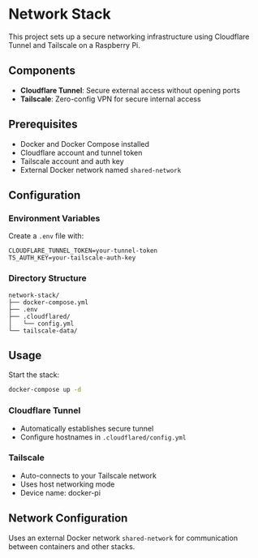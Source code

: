 # Network Stack

This project sets up a secure networking infrastructure using Cloudflare Tunnel and Tailscale on a Raspberry Pi.

## Components

- **Cloudflare Tunnel**: Secure external access without opening ports
- **Tailscale**: Zero-config VPN for secure internal access

## Prerequisites

- Docker and Docker Compose installed
- Cloudflare account and tunnel token
- Tailscale account and auth key
- External Docker network named `shared-network`

## Configuration

### Environment Variables
Create a `.env` file with:
```
CLOUDFLARE_TUNNEL_TOKEN=your-tunnel-token
TS_AUTH_KEY=your-tailscale-auth-key
```

### Directory Structure
```
network-stack/
├── docker-compose.yml
├── .env
├── .cloudflared/
│   └── config.yml
└── tailscale-data/
```

## Usage

Start the stack:
```bash
docker-compose up -d
```

### Cloudflare Tunnel
- Automatically establishes secure tunnel
- Configure hostnames in `.cloudflared/config.yml`

### Tailscale
- Auto-connects to your Tailscale network
- Uses host networking mode
- Device name: docker-pi

## Network Configuration
Uses an external Docker network `shared-network` for communication between containers and other stacks.
